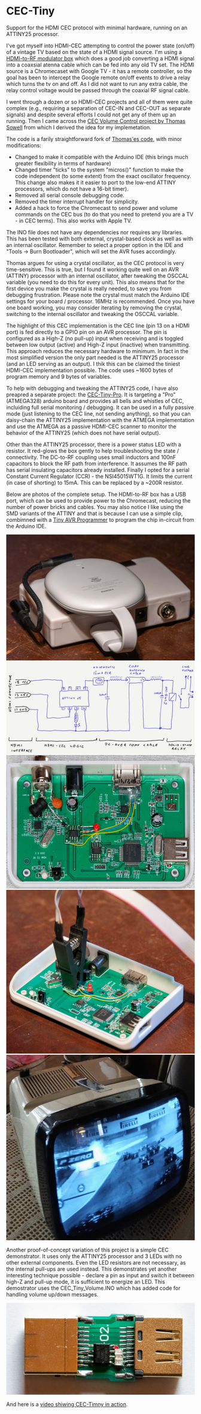 # CEC-Tiny
Support for the HDMI CEC protocol with minimal hardware, running on an ATTINY25 processor.

I've got myself into HDMI-CEC attempting to control the power state (on/off) of a vintage TV based on the state of a HDMI signal source. I'm using a [HDMI-to-RF modulator box](https://www.amazon.com/HDMI-Converter-Modulator-Old-Transmitter/dp/B07W58PNPP/) which does a good job converting a HDMI signal into a coaxsial atenna cable which can be fed into any old TV set. The HDMI source is a Chromecaset with Google TV - it has a remote controller, so the goal has been to intercept the Google remote on/off events to drive a relay which turns the tv on and off. As I did not want to run any extra cable, the relay control voltage would be passed through the coaxial RF signal cable.

I went through a dozen or so HDMI-CEC projects and all of them were quite complex (e.g., requiring a separation of CEC-IN and CEC-OUT as separate signals) and despite several efforts I could not get any of them up an running. Then I came across the [CEC Volume Control project by Thomas Sowell](https://blog.ldtlb.com/2020/10/14/pioneer-sx950-hdmi-cec-volume.html) from which I derived the idea for my implemetation.

The code is a farily straightforward fork of [Thomas'es code](https://github.com/tsowell/avr-hdmi-cec-volume), with minor modifications:
* Changed to make it compatible with the Arduino IDE (this brings much greater flexibility in terms of hardware)
* Changed timer "ticks" to the system "micros()" function to make the code independent (to some extent) from the exact oscillator frequency. This change also makes it it easier to port to the low-end ATTINY processors, which do not have a 16-bit timer).
* Removed all serial console debugging code.
* Removed the timer interrupt handler for simplicity.
* Added a hack to force the Chromecast to send power and volume commands on the CEC bus (to do that you need to pretend you are a TV - in CEC terms). This also works with Apple TV.

The INO file does not have any dependencies nor requires any libraries. This has been tested with both external, crystal-based clock as well as with an internal oscillator. Remember to select a proper option in the IDE and "Tools -> Burn Bootloader", which will set the AVR fuses accordingly.

Thomas argues for using a crystal oscillator, as the CEC protocol is very time-sensitive. This is true, but I found it working quite well on an AVR (ATTINY) processor with an internal oscillator, after tweaking the OSCCAL variable (you need to do this for every unit). This also means that for the first device you make the crystal is really needed, to save you from debugging frustration. Please note the crystal must match the Arduino IDE settings for your board / processor. 16MHz is recommended. Once you have one board working, you may consider iterating by removing the crystal, switching to the internal oscillator and tweaking the OSCCAL variable.

The highlight of this CEC implementation is the CEC line (pin 13 on a HDMI port) is fed directly to a GPIO pin on an AVR processor. The pin is configured as a High-Z (no pull-up) input when receiving and is toggled between low output (active) and High-Z input (inactive) when transmitting. This approach reduces the necessary hardware to minimum. In fact in the most simplified version the only part needed is the ATTINY25 processor (and an LED serving as an output). I thik this can be claimed the tiniest HDMI-CEC implementation possible. The code uses ~1600 bytes of program memory and 9 bytes of variables.

To help with debugging and tweaking the ATTINY25 code, I have also preapred a separate project: the [CEC-Tiny-Pro](https://github.com/SzymonSlupik/CEC-Tiny-Pro). It is targeting a "Pro" (ATMEGA328) arduino board and provides all bells and whistles of CEC, incluiding full serial monitoring / debugging. It can be used in a fully passive mode (just listening to the CEC line, not sending anything), so that you can daisy-chain the ATTINY25 implementation with the ATMEGA implementation and use the ATMEGA as a passive HDMI-CEC scanner to monitor the behavior of the ATTINY25 (which does not have serial output).

Other than the ATTINY25 processor, there is a power status LED with a resistor. It red-glows the box gently to help troubleshooting the state / connectivity. The DC-to-RF coupling uses small inductors and 100nF capacitors to block the RF path from interference. It assumes the RF path has serial insulating capacitors already installed. Finally I opted for a serial Constant Current Regulator (CCR) - the NSI45015WT1G. It limits the current (in case of shorting) to 15mA. This can be replaced by a ~200R resistor.

Below are photos of the complete setup. The HDMI-to-RF box has a USB port, which can be used to provide power to the Chromecast, reducing the number of power bricks and cables. You may also notice I like using the SMD variants of the ATTINY and that is because I can use a simple clip, combimned with a [Tiny AVR Programmer](https://www.sparkfun.com/products/11801) to program the chip in-circuit from the Arduino IDE.

![alt text](https://github.com/SzymonSlupik/CEC-Tiny/blob/main/HDMI-to-RF%20with%20Chromecast.JPG?raw=true "HDMI-to-RF with Chromecast")
![alt text](https://github.com/SzymonSlupik/CEC-Tiny/blob/main/CEC%20Power%20-%20Idea.jpg?raw=true "CEC-based Power Control over coaxial RF cable")
![alt text](https://github.com/SzymonSlupik/CEC-Tiny/blob/main/CEC-Tiny%20inside.JPG?raw=true "CEC-Tiny inside")
![alt text](https://github.com/SzymonSlupik/CEC-Tiny/blob/main/CEC-Tiny%20in-circuit%20programming.JPG?raw=true "In-circuit programming using a clip")
![alt text](https://github.com/SzymonSlupik/CEC-Tiny/blob/main/Brionvega%20Algol.jpg?raw=true "Algol Brionvega controlled by Chromecast over HDMI-CEC")

Another proof-of-concept variation of this project is a simple CEC demonstrator. It uses only the ATTINY25 processor and 3 LEDs with no other external components. Even the LED resistors are not necessary, as the internal pull-ups are used instead. This demonstrates yet another interesting technique possible - declare a pin as input and switch it between high-Z and pull-up mode, it is sufficient to energize an LED. This demostrator uses the CEC_Tiny_Volume.INO which has added code for handling volume up/down messages.

![alt text](https://github.com/SzymonSlupik/CEC-Tiny/blob/main/CEC-Tiny.JPG?raw=true "CEC-Tiny Demonstrator")

And here is a [video shiwing CEC-Timny in action](https://youtu.be/67GFAnMYsE0).
